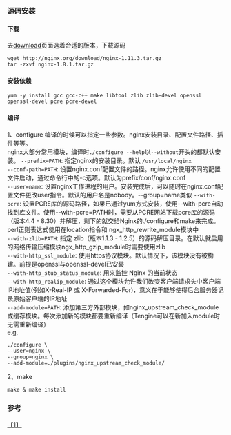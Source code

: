 ### 源码安装
#### 下载
去[download](http://nginx.org/en/download.html)页面选着合适的版本，下载源码
```
wget http://nginx.org/download/nginx-1.11.3.tar.gz
tar -zxvf nginx-1.8.1.tar.gz
```

#### 安装依赖
```
yum -y install gcc gcc-c++ make libtool zlib zlib-devel openssl openssl-devel pcre pcre-devel
```

#### 编译
1、configure
编译的时候可以指定一些参数。nginx安装目录、配置文件路径、插件等等。  
nginx大部分常用模块，编译时`./configure --help`以`--without`开头的都默认安装。
`--prefix=PATH`: 指定nginx的安装目录。默认 `/usr/local/nginx`  
`--conf-path=PATH`: 设置nginx.conf配置文件的路径。nginx允许使用不同的配置文件启动，通过命令行中的-c选项。默认为prefix/conf/nginx.conf  
`--user=name`: 设置nginx工作进程的用户。安装完成后，可以随时在nginx.conf配置文件更改user指令。默认的用户名是nobody。--group=name类似
`--with-pcre`: 设置PCRE库的源码路径，如果已通过yum方式安装，使用--with-pcre自动找到库文件。使用--with-pcre=PATH时，需要从PCRE网站下载pcre库的源码（版本4.4 - 8.30）并解压，剩下的就交给Nginx的./configure和make来完成。perl正则表达式使用在location指令和 ngx_http_rewrite_module模块中  
`--with-zlib=PATH`: 指定 zlib（版本1.1.3 - 1.2.5）的源码解压目录。在默认就启用的网络传输压缩模块ngx_http_gzip_module时需要使用zlib   
`--with-http_ssl_module`: 使用https协议模块。默认情况下，该模块没有被构建。前提是openssl与openssl-devel已安装  
`--with-http_stub_status_module`: 用来监控 Nginx 的当前状态  
`--with-http_realip_module`: 通过这个模块允许我们改变客户端请求头中客户端IP地址值(例如X-Real-IP 或 X-Forwarded-For)，意义在于能够使得后台服务器记录原始客户端的IP地址  
`--add-module=PATH`: 添加第三方外部模块，如nginx_upstream_check_module或缓存模块。每次添加新的模块都要重新编译（Tengine可以在新加入module时无需重新编译）  
e.g,
```shell
./configure \
--user=nginx \
--group=nginx \
--add-module=./plugins/nginx_upstream_check_module/
```

2、make
```
make & make install
```

### 参考
[【1】](https://segmentfault.com/a/1190000002797601)
